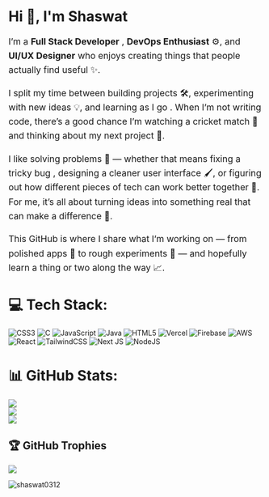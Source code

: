 <h1>Hi 👋, I'm Shaswat</h1>
<div style="font-size: 1.1rem; line-height: 1.6;">  <p>
    I’m a <strong>Full Stack Developer</strong> , <strong>DevOps Enthusiast</strong> ⚙, and <strong>UI/UX Designer</strong> 
    who enjoys creating things that people actually find useful ✨.
  </p>
  <p>
    I split my time between building projects 🛠️, experimenting with new ideas 💡, and learning as I go . 
    When I’m not writing code, there’s a good chance I’m watching a cricket match 🏏 and thinking about my next project 🚀.
  </p>
  <p>
    I like solving problems 🧩 — whether that means fixing a tricky bug , designing a cleaner user interface 🖌️, 
    or figuring out how different pieces of tech can work better together 🔗. 
    For me, it’s all about turning ideas into something real that can make a difference 🌟.
  </p>
  <p>
    This GitHub is where I share what I’m working on — from polished apps 🎯 to rough experiments 🧪 — 
    and hopefully learn a thing or two along the way 📈.
  </p>
</div>


# 💻 Tech Stack:
![CSS3](https://img.shields.io/badge/css3-%231572B6.svg?style=for-the-badge&logo=css3&logoColor=white) ![C](https://img.shields.io/badge/c-%2300599C.svg?style=for-the-badge&logo=c&logoColor=white) ![JavaScript](https://img.shields.io/badge/javascript-%23323330.svg?style=for-the-badge&logo=javascript&logoColor=%23F7DF1E) ![Java](https://img.shields.io/badge/java-%23ED8B00.svg?style=for-the-badge&logo=openjdk&logoColor=white) ![HTML5](https://img.shields.io/badge/html5-%23E34F26.svg?style=for-the-badge&logo=html5&logoColor=white) ![Vercel](https://img.shields.io/badge/vercel-%23000000.svg?style=for-the-badge&logo=vercel&logoColor=white) ![Firebase](https://img.shields.io/badge/firebase-%23039BE5.svg?style=for-the-badge&logo=firebase) ![AWS](https://img.shields.io/badge/AWS-%23FF9900.svg?style=for-the-badge&logo=amazon-aws&logoColor=white) ![React](https://img.shields.io/badge/react-%2320232a.svg?style=for-the-badge&logo=react&logoColor=%2361DAFB) ![TailwindCSS](https://img.shields.io/badge/tailwindcss-%2338B2AC.svg?style=for-the-badge&logo=tailwind-css&logoColor=white) ![Next JS](https://img.shields.io/badge/Next-black?style=for-the-badge&logo=next.js&logoColor=white) ![NodeJS](https://img.shields.io/badge/node.js-6DA55F?style=for-the-badge&logo=node.js&logoColor=white)
# 📊 GitHub Stats:
![](https://github-readme-stats.vercel.app/api?username=Shaswat0312&theme=dark&hide_border=false&include_all_commits=false&count_private=false)<br/>
![](https://nirzak-streak-stats.vercel.app/?user=Shaswat0312&theme=dark&hide_border=false)<br/>
![](https://github-readme-stats.vercel.app/api/top-langs/?username=Shaswat0312&theme=dark&hide_border=false&include_all_commits=false&count_private=false&layout=compact)

## 🏆 GitHub Trophies
![](https://github-profile-trophy.vercel.app/?username=Shaswat0312&theme=radical&no-frame=false&no-bg=true&margin-w=4)

<p align="left"> <img src="https://komarev.com/ghpvc/?username=shaswat0312&label=Profile%20views&color=0e75b6&style=flat" alt="shaswat0312" /> </p>

